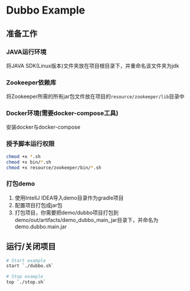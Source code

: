 # Dubbo Example

## 准备工作

### JAVA运行环境
将JAVA SDK(Linux版本)文件夹放在项目根目录下，并重命名该文件夹为jdk

### Zookeeper依赖库
将Zookeeper所需的所有jar包文件放在项目的`resource/zookeeper/lib`目录中

### Docker环境(需要docker-compose工具)
安装docker与docker-compose

### 授予脚本运行权限
```bash
chmod +x *.sh
chmod +x bin/*.sh
chmod +x resource/zookeeper/bin/*.sh
```
### 打包demo
1. 使用IntellJ IDEA导入demo目录作为gradle项目
2. 配置项目打包成jar包
3. 打包项目，你需要把demo/dubbo项目打包到demo/out/artifacts/demo_dubbo_main_jar目录下，并命名为demo.dubbo.main.jar

## 运行/关闭项目

```bash
# Start example
start `./dubbo.sh`

# Stop example
top `./stop.sh`
```

